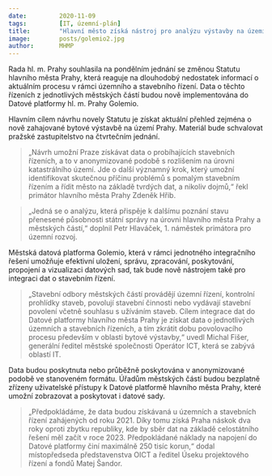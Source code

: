 ```yaml
---
date:         2020-11-09
tags:         [IT, územní-plán]
title:        "Hlavní město získá nástroj pro analýzu výstavby na území městských částí"
image: 	      posts/golemio2.jpg
author:       MHMP
---
```


Rada hl. m. Prahy souhlasila na pondělním jednání se změnou Statutu hlavního města Prahy, která reaguje na dlouhodobý nedostatek informací o aktuálním procesu v rámci územního a stavebního řízení. Data o těchto řízeních z jednotlivých městských částí budou nově implementována do Datové platformy hl. m. Prahy Golemio.

Hlavním cílem návrhu novely Statutu je získat aktuální přehled zejména o nově zahajované bytové výstavbě na území Prahy. Materiál bude schvalovat pražské zastupitelstvo na čtvrtečním jednání.

> „Návrh umožní Praze získávat data o probíhajících stavebních řízeních, a to v anonymizované podobě s rozlišením na úrovni katastrálního území. Jde o další významný krok, který umožní identifikovat skutečnou příčinu problémů s pomalým stavebním řízením a řídit město na základě tvrdých dat, a nikoliv dojmů,“ řekl primátor hlavního města Prahy Zdeněk Hřib.

> „Jedná se o analýzu, která přispěje k dalšímu poznání stavu přenesené působnosti státní správy na úrovni hlavního města Prahy a městských částí,“ doplnil Petr Hlaváček, 1. náměstek primátora pro územní rozvoj.

Městská datová platforma Golemio, která v rámci jednotného integračního řešení umožňuje efektivní uložení, správu, zpracování, poskytování, propojení a vizualizaci datových sad, tak bude nově nástrojem také pro integraci dat o stavebním řízení.

> „Stavební odbory městských částí provádějí územní řízení, kontrolní prohlídky staveb, povolují stavební činnosti nebo vydávají stavební povolení včetně souhlasu s užíváním staveb. Cílem integrace dat do Datové platformy hlavního města Prahy je získat data o jednotlivých územních a stavebních řízeních, a tím zkrátit dobu povolovacího procesu především v oblasti bytové výstavby,“ uvedl Michal Fišer, generální ředitel městské společnosti Operátor ICT, která se zabývá oblastí IT.

Data budou poskytnuta nebo průběžně poskytována v anonymizované podobě ve stanoveném formátu. Úřadům městských částí budou bezplatně zřízeny uživatelské přístupy k Datové platformě hlavního města Prahy, které umožní zobrazovat a poskytovat i datové sady.

> „Předpokládáme, že data budou získávaná u územních a stavebních řízení zahájených od roku 2021. Díky tomu získá Praha náskok dva roky oproti zbytku republiky, kde by sběr dat na základě celostátního řešení měl začít v roce 2023. Předpokládané náklady na napojení do Datové platformy činí maximálně 250 tisíc korun,“ dodal místopředseda představenstva OICT a ředitel Úseku projektového řízení a fondů Matej Šandor.
